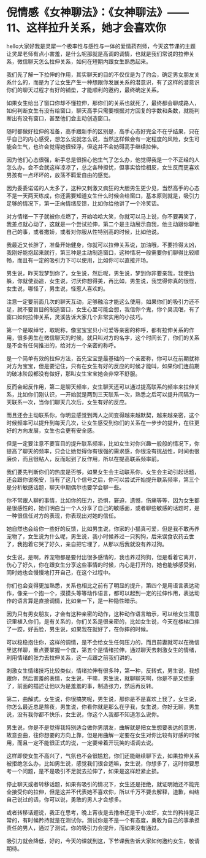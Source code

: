 # 倪情感《女神聊法》：《女神聊法》——11、这样拉升关系，她才会喜欢你

hello大家好我是灵犀一个极率性与感性与一体的爱情药剂师，今天这节课的主题让灵犀老师有点小害羞，是什么呢那就是高调的调情，也就是我们常说的拉伸关系，微信聊天怎么拉伸关系，如何在短期内跟女生熟悉起来。

我们先了解一下拉伸的作用，其实聊天的目的不仅仅是为了约会，确定男女朋友关系什么的，而是为了让女生产生一种想跟你发展关系的潜意识，有了这样的潜意识你们的聊天过程才有好的铺垫，才能顺利的邀约，最终确定关系。

如果女生给出了窗口你却不懂拉伸，那你们的关系也就死了，最终都会聊成路人，如何判断女生有没有给窗口，聊天高手只需要根据对方回复的字数和条数，就能判断出有没有窗口，甚至他们会主动创造窗口。

随时都做好拉伸的准备，高手跟新手的区别是，高手心态好完全不在乎结果，只在乎自己的内心感受，想怎么说就怎么说，当然这样做会有一定程度的风险，女生可能会生气，也许会觉得她很轻浮，但这并不会妨碍高手继续拉伸。

因为他们心态很强，新手总是很担心他生气了怎么办，他觉得我是一个不正经的人怎么办，会不会就这样凉凉了，总之各种担忧，但事实恰恰相反，女生反而更喜欢男孩有一点坏坏的，放荡不羁爱自由的感觉。

因为委委诺诺的人太多了，这种又刺激又疯狂的大胆男生更少见，当然高手的心态不是一天两天练成，你还需要知道女生什么时候会给窗口，基本原则就是，吸引力足够的情况下，第一正向情绪反馈，比如你给他讲了一个冷笑话。

对方情绪一下子就被你点燃了，开始哈哈大笑，你就可以马上说，你不要再笑了，我差点就心动了，这就是一个尝试拉伸，第二个是主动展示自我，他主动跟你聊他自己的事，或者撒娇，或者对你服从性特别高的时候，比如他说。

我最近又长胖了，准备开始健身，你就可以拉伸关系说，加油哦，不要捡得太凶，我刚好能抱起来就行，第三种是主动制造窗口，这种情况一般需要你们聊得比较顺畅，而且有一定的吸引力下可以使用，比如你可以直接开场。

男生说，昨天我梦到你了，女生说，然后呢，男生说，梦到你非要亲我，我使劲躲，你就使劲追，女生说，讨厌你想得美，再比如，男生说，我觉得你真的很怪，女生说，哪怪了，男生说，怪惹人喜欢的。

注意一定要前面几次的聊天互动，足够融洽才能这么使用，如果你们的吸引力还不足，就不要盲目的制造窗口，女生心里可能会想，我信你个鬼，你个臭流氓，有了窗口如何拉伸关系，灵溪告诉大家几个非常实用的小技巧。

第一个是取绰号，取昵称，像宝宝宝贝小可爱等亲密的称呼，都有拉伸关系的作用，很多男生在微信聊天的时候，就只叫对方的名字，这个时间长了，你们的关系是不会有任何推进的，给对方一个亲密的称呼。

是一个简单有效的拉伸方法，首先宝宝是最基础的一个亲密称，你可以在前期就称对方为宝宝，但是要记住，只有在女生有好的反应的时候才能叫，如果你们连前期的破冰阶段都没有做好，那叫女生宝宝她会非常不舒服。

反而会起反作用，第二是聊天频率，女生聊天还可以通过提高联系的频率来拉伸关系，比如你们刚认识，一开始就是两到三天联系一次，熟悉之后可以提升间隔为一天联系一次，当你们聊天几次后，女生有好的反应。

而且还会主动联系你，你明显感觉到两人之间变得越来越默契，越来越亲密，这个时候频率可以提升到每天几次，让女生感受到你们的关系在一步步的提升，在往更好的方向发展，女生也会更有安全感。

但是一定要注意不要盲目的提升联系频率，比如女生对你兴趣一般般的情况下，你提高了聊天的频率，只会让她觉得你有很强的需求感，你很没有挑战性，时间也很廉价，而且很粘人，反而起到了反作用，所以在提高联系频率前。

我们要先判断你们的热度是否够，如果女生会主动联系你，女生会主动引起话题，还会跟你说晚安，当有了这几个信号之后，你可以尝试开始提升联系频率，第三个是分析敏感话题，聊天中期偶尔也要学会聊一些。

你不常跟人聊的事情，比如你的压力，恐惧，窘迫，遗憾，伤痛等等，因为女生都是很感性的，她们明白当一个人分享了自己的敏感面，或者聊些敏感的话题时，是一种很信任对方的表现，你表现出对她的信任。

她自然也会给你一些好的反馈，比如男生说，你家的小猫真可爱，但是我不敢再养宠物了，女生说为什么呢，男生说，我小时候养过一只狗狗，后来误食农药去世了，我抱着它哭了好久，亲自把它埋了，从那以后我就没有养过狗。

女生说，是啊，养宠物都是要付出很多感情的，我也养过狗狗，但是看着它离开，伤心了好久，你在跟女生分享这些事情的时候，内心是打开的，她也能够感受到，同时她也会慢慢地打开自己，在这个过程中。

你们也会变得更加熟悉，关系也相比之前有了明显的提升，第四个是用语言表达动作，像亲一个抱一个，摸摸头等等动作语言，都可以起到一定的拉伸作用，表达动作的语言算是直接调情，比如亲一下，是一种隐性暗示。

因为只有男女朋友，才会有这种亲密的动作，这种动作语言暗示，可以给女生潜意识里植入你们，是有关系的，你们关系是很亲密的，比如女生说，今天在楼梯口摔了一跤，好丢脸，男生说，如果我在就好了，在你摔的时候。

可以稳稳抱住你，这样的调情，是不会给女生任何压力的，而且前妻就可以在微信里这样聊，重点要掌握一个度，第五个是情绪拉伸，通过聊天去刺激女生的情绪，利用情绪的张力去拉伸关系，这一点跟之前我们讲的。

刺激女生情绪技巧比较类似，情绪拉伸有很多种，第一种，反转式，男生说，我想跟你，然后害羞的表情，女生说，干嘛，男生说，就聊聊天啊，你是不是又想歪了，前面的描述让他以为是羞羞的事，制造张力，然后再反转。

第二，曲解式，女生说，你很搞笑呢，男生说，那你是不是喜欢上我了，女生说，你怎么最近总是熬夜，男生说，你看你就是那么在乎我，女生说，你好无聊，男生说，没有我你都不快乐，女生说，你这个人我都不知道怎么说你。

男生说，你是不是觉得我特别适合做你男朋友，曲解就是把女生想要表达的意思，故意歪曲，往你想要的方向上靠，但是用曲解一定要在女生对你比较有好感的时候用，而且一定不能很正式的说，一定要带着开玩笑的语调去说。

这样即使女生不高兴了，气氛也不会很尴尬，你们还能继续聊下去，如果拉伸关系被拒绝怎么办，比如男生说，感觉我们很合适嘛，女生说，你想多了，这时你要思考一个问题，是不是吸引不足就去拉伸了，如果是这样赶紧止损。

停止聊天或者转移话题，如果有吸引的情况下，女生还是拒绝，就证明她还不能完全接受你的拉伸，但是这并不代表她不喜欢你，所以千万不要去解释，道歉，纠结自己说过的话，你可以说，勇敢的男人才会想多。

或者转移话题说，我正在思考，晚上宵夜是去撸串还是干小龙虾，女生的矜持是正常的，有时候矜持就是在测试你，测试你是不是一个有态度，勇敢为自己的事承担责任的男人，通过了测试，你的吸引力会提升，而如果没有通过。

吸引力就会降低，好的，今天的课就到这，下节课我告诉大家如何邀约女生，敬请期待。